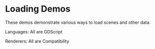 # Loading Demos

These demos demonstrate various ways to load scenes and other data.

Languages: All are GDScript

Renderers: All are Compatibility

